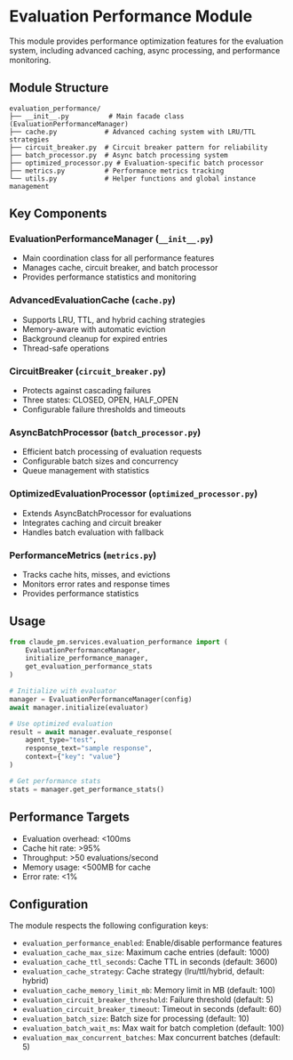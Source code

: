 # Evaluation Performance Module

This module provides performance optimization features for the evaluation system, including advanced caching, async processing, and performance monitoring.

## Module Structure

```
evaluation_performance/
├── __init__.py          # Main facade class (EvaluationPerformanceManager)
├── cache.py            # Advanced caching system with LRU/TTL strategies
├── circuit_breaker.py  # Circuit breaker pattern for reliability
├── batch_processor.py  # Async batch processing system
├── optimized_processor.py # Evaluation-specific batch processor
├── metrics.py          # Performance metrics tracking
└── utils.py            # Helper functions and global instance management
```

## Key Components

### EvaluationPerformanceManager (`__init__.py`)
- Main coordination class for all performance features
- Manages cache, circuit breaker, and batch processor
- Provides performance statistics and monitoring

### AdvancedEvaluationCache (`cache.py`)
- Supports LRU, TTL, and hybrid caching strategies
- Memory-aware with automatic eviction
- Background cleanup for expired entries
- Thread-safe operations

### CircuitBreaker (`circuit_breaker.py`)
- Protects against cascading failures
- Three states: CLOSED, OPEN, HALF_OPEN
- Configurable failure thresholds and timeouts

### AsyncBatchProcessor (`batch_processor.py`)
- Efficient batch processing of evaluation requests
- Configurable batch sizes and concurrency
- Queue management with statistics

### OptimizedEvaluationProcessor (`optimized_processor.py`)
- Extends AsyncBatchProcessor for evaluations
- Integrates caching and circuit breaker
- Handles batch evaluation with fallback

### PerformanceMetrics (`metrics.py`)
- Tracks cache hits, misses, and evictions
- Monitors error rates and response times
- Provides performance statistics

## Usage

```python
from claude_pm.services.evaluation_performance import (
    EvaluationPerformanceManager,
    initialize_performance_manager,
    get_evaluation_performance_stats
)

# Initialize with evaluator
manager = EvaluationPerformanceManager(config)
await manager.initialize(evaluator)

# Use optimized evaluation
result = await manager.evaluate_response(
    agent_type="test",
    response_text="sample response",
    context={"key": "value"}
)

# Get performance stats
stats = manager.get_performance_stats()
```

## Performance Targets

- Evaluation overhead: <100ms
- Cache hit rate: >95%
- Throughput: >50 evaluations/second
- Memory usage: <500MB for cache
- Error rate: <1%

## Configuration

The module respects the following configuration keys:

- `evaluation_performance_enabled`: Enable/disable performance features
- `evaluation_cache_max_size`: Maximum cache entries (default: 1000)
- `evaluation_cache_ttl_seconds`: Cache TTL in seconds (default: 3600)
- `evaluation_cache_strategy`: Cache strategy (lru/ttl/hybrid, default: hybrid)
- `evaluation_cache_memory_limit_mb`: Memory limit in MB (default: 100)
- `evaluation_circuit_breaker_threshold`: Failure threshold (default: 5)
- `evaluation_circuit_breaker_timeout`: Timeout in seconds (default: 60)
- `evaluation_batch_size`: Batch size for processing (default: 10)
- `evaluation_batch_wait_ms`: Max wait for batch completion (default: 100)
- `evaluation_max_concurrent_batches`: Max concurrent batches (default: 5)
